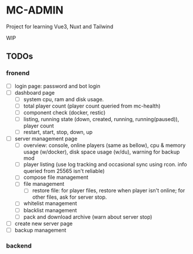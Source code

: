 # MC-ADMIN

Project for learning Vue3, Nuxt and Tailwind

WIP

## TODOs

### fronend

- [ ] login page: password and bot login
- [ ] dashboard page
  - [ ] system cpu, ram and disk usage.
  - [ ] total player count (player count queried from mc-health)
  - [ ] component check (docker, restic)
  - [ ] listing, running state (down, created, running, running(paused)), player count
  - [ ] restart, start, stop, down, up
- [ ] server management page
  - [ ] overview: console, online players (same as bellow), cpu & memory usage (w/docker), disk space usage (w/du), warning for backup mod
  - [ ] player listing (use log tracking and occasional sync using rcon. info queried from 25565 isn't reliable)
  - [ ] compose file management
  - [ ] file management
    - [ ] restore file: for player files, restore when player isn't online; for other files, ask for server stop.
  - [ ] whitelist management
  - [ ] blacklist management
  - [ ] pack and download archive (warn about server stop)
- [ ] create new server page
- [ ] backup management

### backend
